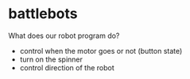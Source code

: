 # battlebots

What does our robot program do?

- control when the motor goes or not (button state)
- turn on the spinner
- control direction of the robot
